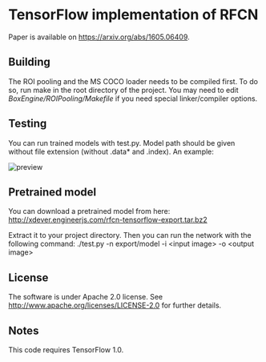 TensorFlow implementation of RFCN
=================================

Paper is available on https://arxiv.org/abs/1605.06409.

Building
--------

The ROI pooling and the MS COCO loader needs to be compiled first. To do so, run make in the root directory of the project. You may need to edit *BoxEngine/ROIPooling/Makefile* if you need special linker/compiler options.

Testing
-------

You can run trained models with test.py. Model path should be given without file extension (without .data* and .index). An example:

![preview](https://cloud.githubusercontent.com/assets/2706617/25061919/2003e832-21c1-11e7-9397-14224d39dbe9.jpg)

Pretrained model
----------------

You can download a pretrained model from here:
http://xdever.engineerjs.com/rfcn-tensorflow-export.tar.bz2

Extract it to your project directory. Then you can run the network with the following command:
./test.py -n export/model -i \<input image\> -o \<output image\>

License
-------

The software is under Apache 2.0 license. See http://www.apache.org/licenses/LICENSE-2.0 for further details.

Notes
-----

This code requires TensorFlow 1.0.
